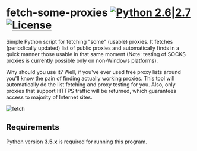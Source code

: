 fetch-some-proxies [![Python 2.6|2.7](https://img.shields.io/badge/python-2.6|2.7-yellow.svg)](https://www.python.org/) [![License](https://img.shields.io/badge/license-Public_domain-red.svg)](https://wiki.creativecommons.org/wiki/Public_domain)
====

Simple Python script for fetching "some" (usable) proxies. It fetches (periodically updated) list of public proxies and automatically finds in a quick manner those usable in that same moment (Note: testing of SOCKS proxies is currently possible only on non-Windows platforms).

Why should you use it? Well, if you've ever used free proxy lists around you'll know the pain of finding actually working proxies. This tool will automatically do the list fetching and proxy testing for you. Also, only proxies that support HTTPS traffic will be returned, which guarantees access to majority of Internet sites.

![fetch](https://i.imgur.com/WLWRGcA.png)

Requirements
----

[Python](http://www.python.org/download/) version **3.5.x** is required for running this program.
